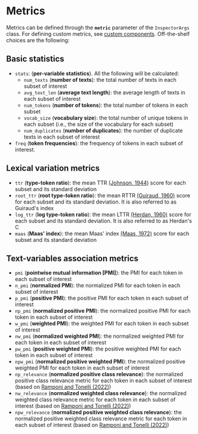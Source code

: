 # Metrics

Metrics can be defined through the **`metric`** parameter of the `InspectorArgs` class. For defining custom metrics, see [custom components](https://github.com/dhfbk/variationist/tree/main/docs/custom-components.md). Off-the-shelf choices are the following:


## Basic statistics

- `stats`: (**per-variable statistics**). All the following will be calculated:
  - `num_texts` (**number of texts**): the total number of texts in each subset of interest
  - `avg_text_len` (**average text length**): the average length of texts in each subset of interest
  - `num_tokens` (**number of tokens**): the total number of tokens in each subset
  - `vocab_size` (**vocabulary size**): the total number of unique tokens in each subset (i.e., the size of the vocabulary for each subset)
  - `num_duplicates` (**number of duplicates**): the number of duplicate texts in each subset of interest
- `freq` (**token frequencies**): the frequency of tokens in each subset of interest.


## Lexical variation metrics

- `ttr` (**type-token ratio**): the mean TTR [(Johnson, 1944)](https://psycnet.apa.org/doiLanding?doi=10.1037%2Fh0093508) score for each subset and its standard deviation
- `root_ttr` (**root type-token ratio**): the mean RTTR [(Guiraud, 1960)](https://link.springer.com/book/9789027700254) score for each subset and its standard deviation. It is also referred to as Guiraud's index
- `log_ttr` (**log type-token ratio**):  the mean LTTR [(Herdan, 1960)](https://books.google.it/books?id=wfj2zQEACAAJ) score for each subset and its standard deviation. It is also referred to as Herdan's C
- `maas` (**Maas' index**): the mean Maas' index [(Maas, 1972)](#) score for each subset and its standard deviation


## Text-variables association metrics

- `pmi` (**pointwise mutual information [PMI]**): the PMI for each token in each subset of interest
- `n_pmi` (**normalized PMI**): the normalized PMI for each token in each subset of interest
- `p_pmi` (**positive PMI**): the positive PMI for each token in each subset of interest
- `np_pmi` (**normalized positive PMI**): the normalized positive PMI for each token in each subset of interest
- `w_pmi` (**weighted PMI**): the weighted PMI for each token in each subset of interest
- `nw_pmi` (**normalized weighted PMI**): the normalized weighted PMI for each token in each subset of interest
- `pw_pmi` (**positive weighted PMI**): the positive weighted PMI for each token in each subset of interest
- `npw_pmi` (**normalized positive weighted PMI**): the normalized positive weighted PMI for each token in each subset of interest
- `np_relevance` (**normalized positive class relevance**): the normalized positive class relevance metric for each token in each subset of interest (based on [Ramponi and Tonelli (2022)](https://aclanthology.org/2022.naacl-main.221/))
- `nw_relevance` (**normalized weighted class relevance**): the normalized weighted class relevance metric for each token in each subset of interest (based on [Ramponi and Tonelli (2022)](https://aclanthology.org/2022.naacl-main.221/))
- `npw_relevance` (**normalized positive weighted class relevance**): the normalized positive weighted class relevance metric for each token in each subset of interest (based on [Ramponi and Tonelli (2022)](https://aclanthology.org/2022.naacl-main.221/))